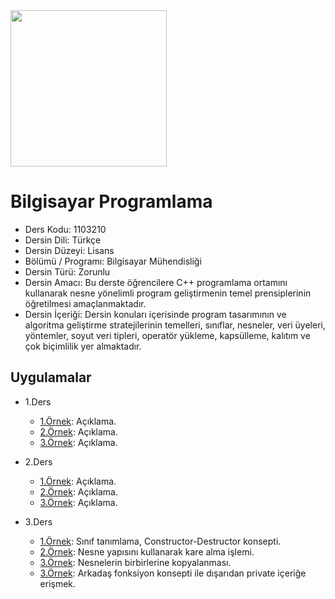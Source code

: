 <img src="https://github.com/wynioux/Iskenderun-Technical-University/blob/master/Documents/cpp.png" width="250" height="250">

# Bilgisayar Programlama

* Ders Kodu: 1103210
* Dersin Dili: Türkçe
* Dersin Düzeyi: Lisans
* Bölümü / Programı: Bilgisayar Mühendisliği
* Dersin Türü: Zorunlu
* Dersin Amacı: Bu derste öğrencilere C++ programlama ortamını kullanarak nesne yönelimli program geliştirmenin temel prensiplerinin öğretilmesi amaçlanmaktadır.
* Dersin İçeriği: Dersin konuları içerisinde program tasarımının ve algoritma geliştirme stratejilerinin temelleri, sınıflar, nesneler, veri üyeleri, yöntemler, soyut veri tipleri, operatör yükleme, kapsülleme, kalıtım ve çok biçimlilik yer almaktadır.

## Uygulamalar

* 1.Ders
  * [1.Örnek](#): Açıklama.
  * [2.Örnek](#): Açıklama.
  * [3.Örnek](#): Açıklama.

* 2.Ders
  * [1.Örnek](#): Açıklama.
  * [2.Örnek](#): Açıklama.
  * [3.Örnek](#): Açıklama.

* 3.Ders
  * [1.Örnek](#): Sınıf tanımlama, Constructor-Destructor konsepti.
  * [2.Örnek](#): Nesne yapısını kullanarak kare alma işlemi.
  * [3.Örnek](#): Nesnelerin birbirlerine kopyalanması.
  * [3.Örnek](#): Arkadaş fonksiyon konsepti ile dışarıdan private içeriğe erişmek.